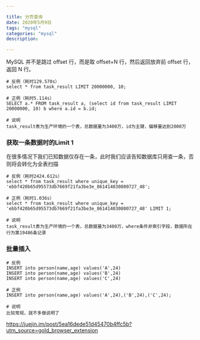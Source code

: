 ```yaml
---

title: 分页查询
date: 2020年5月9日
tags: "mysql"
categories: "mysql"
description: 

---
```






MySQL 并不是跳过 offset 行，而是取 offset+N 行，然后返回放弃前 offset 行，返回 N 行。

```mysql
# 反例（耗时129.570s）
select * from task_result LIMIT 20000000, 10;

# 正例（耗时5.114s）
SELECT a.* FROM task_result a, (select id from task_result LIMIT 20000000, 10) b where a.id = b.id;

# 说明
task_result表为生产环境的一个表，总数据量为3400万，id为主键，偏移量达到2000万

```







### 获取一条数据时的Limit 1

在很多情况下我们已知数据仅存在一条，此时我们应该告知数据库只用查一条，否则将会转化为全表扫描

```
# 反例（耗时2424.612s）
select * from task_result where unique_key = 'ebbf420b65d95573db7669f21fa3be3e_861414030800727_48';

# 正例（耗时1.036s）
select * from task_result where unique_key = 'ebbf420b65d95573db7669f21fa3be3e_861414030800727_48' LIMIT 1;

# 说明
task_result表为生产环境的一个表，总数据量为3400万，where条件非索引字段，数据所在行为第19486条记录

```



### 批量插入

```
# 反例
INSERT into person(name,age) values('A',24)
INSERT into person(name,age) values('B',24)
INSERT into person(name,age) values('C',24)

# 正例
INSERT into person(name,age) values('A',24),('B',24),('C',24);

# 说明
比较常规，就不多做说明了

```









https://juejin.im/post/5ea16dede51d45470b4ffc5b?utm_source=gold_browser_extension